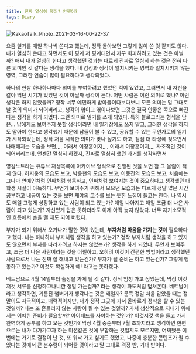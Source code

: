 ```yaml
---
title: 진짜 열심히 했어? 안했어?
tags: Diary
---
```

![KakaoTalk_Photo_2021-03-16-00-22-37](https://user-images.githubusercontent.com/50545088/111177768-e6bfb980-85ed-11eb-9695-8f956fa99a9a.jpeg)

요즘 일기를 매일 하나씩 쓴다고 했는데, 정작 돌아보면 그렇게 많이 쓴 것 같지도 않다. 내가 열심히 쓴다고 하면서도 이 핑계 저 핑계대면서 자꾸 회피하려고 있는 것은 아닐까? 애써 내가 열심히 한다고 생각했던 것과는 다르게 진짜로 열심히 하는 것은 전혀 다른 의미인 것 같다는 생각을 했다. 내 감정과 생각이 일치시키는 영역과 일치시키지 않는 영역, 그러한 연습이 많이 필요하다고 생각되었다.

하나의 현상 하나하나마다 의미를 부여하려고 했었던 적이 있었고, 그러면서 내 자신을 갈아 먹던 시기가 있었던 것이 아닐까 생각이 든다. 어떤 사람은 이런 의미로 했나? 이런 생각은 하지 않았을까? 정작 너무 예민하게 받아들이다보다보니 모든 의미는 말 그대로 날 것의 의미가 되어버리고, 생각이 엮이고 엮이다보면 그것은 결국 안좋은 쪽으로 빠진다는 생각을 하게 되었다. 그런 의미로 일기를 쓰게 되었다. 특히 블로그라는 형식을 담은... 남에게도 보여주지 못할 생각이라면 내 일기장에도 쓰지 말고, 그러한 생각을 하지도 말아야 한다고 생각했기 때문에 남들이 볼 수 있고, 공유할 수 있는 무언가로의 일기가 시작되었는데, 정작 처음 시작한 의미가 맞나 싶기도 하고, 점점 더 타성에 젖으면서 나태해지는 모습을 보면,,,, 이래서 이장훈이지,,,, 이래서 이장훈이지,,,, 자조적인 것이 되어버리는데, 언젠간 열심히 하겠지, 진짜로 열심히 했던 과거를 생각하면서 

영감노트라는 유튜브 재생목록에 아카이브 형식으로 진행된 것을 보면 참 그 울림이 적지 않다. 허지웅의 모습도 보고, 박웅현의 모습도 보고, 이동진의 모습도 보고, 처음에는 그나마 연예인처럼 인싸처럼 행동하고, 인싸처럼 보여지는 것이 중요하다고 생각했던 대학생 시절이 아득하다. 무언가 보여주기 위해서 모으던 모습과는 다르게 정말 많은 시간 공부하고 내공이 있는 것을 보면 재야의 고수를 보는 듯한 느낌이 들고는 한다. 나 역시도 매일 그렇게 성장하고 있는 사람이 되고 있는가? 매일 나아지고 매일 조금 더 나은 사람이 되고 있는가? 자신있게 답은 못하더라도 이제 아직 늦지 않았다. 너무 자기소모적인 흐름에서 손을 뗄 때도 되어 버렸다.

부자가 되기 위해서 오가나가 말한 것이 있는데, **부자처럼 마음을 가지는 것**이 필요하다고 했다. 나는 하나하나 부자처럼 생각을 하고 있는가? 정작 부자처럼 생각을 하고 있지도 않으면서 부자를 따라가려고 하지는 않았는가? 생각을 하게 되었다. 무언가 보여주고, 조금 더 나은 사람이라는 것을 어필하고, 오히려 이것이 간편한 방법이라고 생각했던 사람으로서 나는 진짜 잘 해내고 있는건가? 부자가 될 준비는 하고 있는건가? 그렇게 행동하고 있는가? 이것도 확실하게 예! 라고는 못하겠다.

베트남으로 4월 14일부터 출장을 가게 될 것 같다. 정작 엄청 가고 싶었는데, 막상 이것저것 서류를 신청하고나니깐 정말 가는걸까? 라는 생각이 파도처럼 덮쳐온다. 베트남이라고 생각하면, 기름진 햄버거가 생각나는 것은 왜일까? 문득 정말 처음 맡았을 때는 정말이도 자극적이고, 매력적이지만, 내가 정작 그곳에 가서 올바르게 정착을 할 수 있는 것일까? 나는 또 흔들리지 않는 사람이 될 수 있는 것일까? 가서 생산적으로 지내기 위해서는 어떠한 준비가 필요할까? 아이패드를 사야하는 것인가? 이것저것 책을 들고 가서 완벽하게 공부를 하고 오는 것인가? 막상 4월 중순부터 7월 초까지라고 생각하면 한편으로는 내가 다가가고자 하는 미션같은 것에 부합하는 것일지도 모르지만, 어찌됐든 이번에는 가기로 결정이 난 것, 또 워낙 가고 싶기도 했었고, 나중에 충분한 콘텐츠가 될 수 있다는 것에서 큰 분수령이 되어줄 것이라고 말 그대로 걱정 반, 기대 반이다.